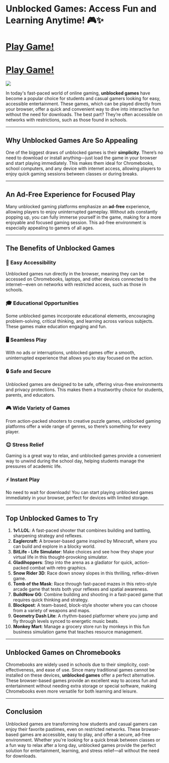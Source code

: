 # Unblocked Games: Access Fun and Learning Anytime! 🎮✨

# [Play Game!](https://retro2.blog/)

# [Play Game!](https://magar-io.com/)

<a href="https://retrobowl-2.pages.dev"><img src="https://clearcache.store/games.png"></a>


In today's fast-paced world of online gaming, **unblocked games** have become a popular choice for students and casual gamers looking for easy, accessible entertainment. These games, which can be played directly from your browser, offer a quick and convenient way to dive into interactive fun without the need for downloads. The best part? They’re often accessible on networks with restrictions, such as those found in schools.

---

## **Why Unblocked Games Are So Appealing**

One of the biggest draws of unblocked games is their **simplicity**. There’s no need to download or install anything—just load the game in your browser and start playing immediately. This makes them ideal for Chromebooks, school computers, and any device with internet access, allowing players to enjoy quick gaming sessions between classes or during breaks.

---

## **An Ad-Free Experience for Focused Play**

Many unblocked gaming platforms emphasize an **ad-free** experience, allowing players to enjoy uninterrupted gameplay. Without ads constantly popping up, you can fully immerse yourself in the game, making for a more enjoyable and focused gaming session. This ad-free environment is especially appealing to gamers of all ages.

---

## **The Benefits of Unblocked Games**

### 🚪 **Easy Accessibility**
Unblocked games run directly in the browser, meaning they can be accessed on Chromebooks, laptops, and other devices connected to the internet—even on networks with restricted access, such as those in schools.

### 🎓 **Educational Opportunities**
Some unblocked games incorporate educational elements, encouraging problem-solving, critical thinking, and learning across various subjects. These games make education engaging and fun.

### 🖥️ **Seamless Play**
With no ads or interruptions, unblocked games offer a smooth, uninterrupted experience that allows you to stay focused on the action.

### 🔒 **Safe and Secure**
Unblocked games are designed to be safe, offering virus-free environments and privacy protections. This makes them a trustworthy choice for students, parents, and educators.

### 🎮 **Wide Variety of Games**
From action-packed shooters to creative puzzle games, unblocked gaming platforms offer a wide range of genres, so there’s something for every player.

### 😌 **Stress Relief**
Gaming is a great way to relax, and unblocked games provide a convenient way to unwind during the school day, helping students manage the pressures of academic life.

### ⚡ **Instant Play**
No need to wait for downloads! You can start playing unblocked games immediately in your browser, perfect for devices with limited storage.

---

## **Top Unblocked Games to Try**

1. **1v1.LOL**: A fast-paced shooter that combines building and battling, sharpening strategy and reflexes.
2. **Eaglercraft**: A browser-based game inspired by Minecraft, where you can build and explore in a blocky world.
3. **BitLife - Life Simulator**: Make choices and see how they shape your virtual life in this thought-provoking simulator.
4. **Gladihoppers**: Step into the arena as a gladiator for quick, action-packed combat with retro graphics.
5. **Snow Rider 3D**: Race down snowy slopes in this thrilling, reflex-driven game.
6. **Tomb of the Mask**: Race through fast-paced mazes in this retro-style arcade game that tests both your reflexes and spatial awareness.
7. **BuildNow GG**: Combine building and shooting in a fast-paced game that requires quick thinking and strategy.
8. **Blockpost**: A team-based, block-style shooter where you can choose from a variety of weapons and maps.
9. **Geometry Dash Lite**: A rhythm-based platformer where you jump and fly through levels synced to energetic music beats.
10. **Monkey Mart**: Manage a grocery store run by monkeys in this fun business simulation game that teaches resource management.

---

## **Unblocked Games on Chromebooks**

Chromebooks are widely used in schools due to their simplicity, cost-effectiveness, and ease of use. Since many traditional games cannot be installed on these devices, **unblocked games** offer a perfect alternative. These browser-based games provide an excellent way to access fun and entertainment without needing extra storage or special software, making Chromebooks even more versatile for both learning and leisure.

---

## **Conclusion**

Unblocked games are transforming how students and casual gamers can enjoy their favorite pastimes, even on restricted networks. These browser-based games are accessible, easy to play, and offer a secure, ad-free environment. Whether you're looking for a quick break between classes or a fun way to relax after a long day, unblocked games provide the perfect solution for entertainment, learning, and stress relief—all without the need for downloads.
